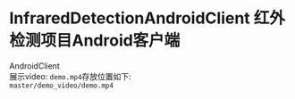 # InfraredDetectionAndroidClient 红外检测项目Android客户端
AndroidClient  
展示video:  `demo.mp4`存放位置如下:  
`master/demo_video/demo.mp4`
